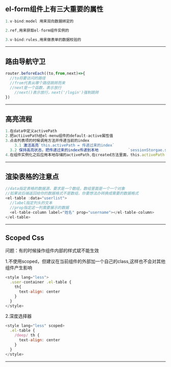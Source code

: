 ## el-form组件上有三大重要的属性

```js
1.v-bind:model 用来双向数据绑定的

2.ref,用来获取el-form组件实例的

3.v-bind:rules,用来做表单的数据校验的
```

---

## 路由导航守卫

```js
router.beforeEach((to,from,next)=>{
  //to将要访问的路径
  //from代表从哪个路径跳转而来
  //next是一个函数，表示放行
	//next()表示放行，next('/login')强制跳转
})
```

---

## 高亮流程

```js
1.在data中定义activePath
2.把actiivePath给el-menu组件的default-active属性值
3.点击列表项的时候调用方法并传递当前的index
	3.1 激活高亮`this.activePath = 传递过来的index`
  3.2 保持高亮状态，把传递过来的index传递到本地		      `sessionStorgae.setItem('activePath',activePaht)`
4.在组件实例化之后应用本地存储的activePath,在created方法里面，this.activePath = sessionStorage.getItem('activePath')
```

---

## 渲染表格的注意点

```js
//data指定表格的数据源，要求是一个数组，数组里面是一个一个对象
//如果说后端返回给你的数据格式不是数组，你要想法办转换成需要的数据格式
<el-table :data="userlist">
  //label指定列头的文本
  //prop指定这一列需要展示的数据
  <el-table-column label="姓名" prop="username"></el-table-column>
</el-table>
```

---

## Scoped Css

问题：有的时候操作组件内部的样式斌不能生效

1.不使用scoped，但建议在当前组件的外部加一个自己的class,这样也不会对其他组件产生影响

```js
<style lang="less">
  .user-container .el-table {
    th{
      text-align: center
    }
  }
</style>
```

2.深度选择器

```js
<style lang="less" scoped>
  .el-table {
    /deep/ th {
      text-align: center
    }
  }
</style>
```

---


